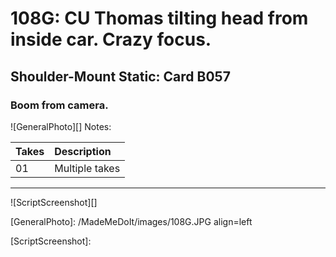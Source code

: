 # 108G: CU Thomas tilting head from inside car. Crazy focus.

## Shoulder-Mount Static: Card B057

### Boom from camera.

![GeneralPhoto][]
Notes: 

| Takes | Description |
|:---|:----|
| 01 | Multiple takes |

----

![ScriptScreenshot][]


[GeneralPhoto]:  /MadeMeDoIt/images/108G.JPG align=left

[ScriptScreenshot]: 